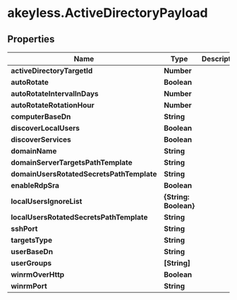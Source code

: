 # akeyless.ActiveDirectoryPayload

## Properties

Name | Type | Description | Notes
------------ | ------------- | ------------- | -------------
**activeDirectoryTargetId** | **Number** |  | [optional] 
**autoRotate** | **Boolean** |  | [optional] 
**autoRotateIntervalInDays** | **Number** |  | [optional] 
**autoRotateRotationHour** | **Number** |  | [optional] 
**computerBaseDn** | **String** |  | [optional] 
**discoverLocalUsers** | **Boolean** |  | [optional] 
**discoverServices** | **Boolean** |  | [optional] 
**domainName** | **String** |  | [optional] 
**domainServerTargetsPathTemplate** | **String** |  | [optional] 
**domainUsersRotatedSecretsPathTemplate** | **String** |  | [optional] 
**enableRdpSra** | **Boolean** |  | [optional] 
**localUsersIgnoreList** | **{String: Boolean}** |  | [optional] 
**localUsersRotatedSecretsPathTemplate** | **String** |  | [optional] 
**sshPort** | **String** |  | [optional] 
**targetsType** | **String** |  | [optional] 
**userBaseDn** | **String** |  | [optional] 
**userGroups** | **[String]** |  | [optional] 
**winrmOverHttp** | **Boolean** |  | [optional] 
**winrmPort** | **String** |  | [optional] 


